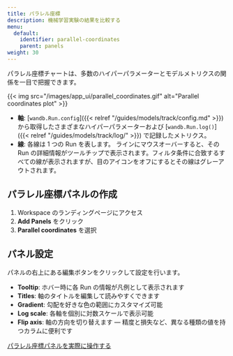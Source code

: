```yaml
---
title: パラレル座標
description: 機械学習実験の結果を比較する
menu:
  default:
    identifier: parallel-coordinates
    parent: panels
weight: 30
---
```


パラレル座標チャートは、多数のハイパーパラメーターとモデルメトリクスの関係を一目で把握できます。

{{< img src="/images/app_ui/parallel_coordinates.gif" alt="Parallel coordinates plot" >}}

* **軸**: [`wandb.Run.config`]({{< relref "/guides/models/track/config.md" >}}) から取得したさまざまなハイパーパラメーターおよび [`wandb.Run.log()`]({{< relref "/guides/models/track/log/" >}}) で記録したメトリクス。
* **線**: 各線は 1 つの Run を表します。 ラインにマウスオーバーすると、その Run の詳細情報がツールチップで表示されます。フィルタ条件に合致するすべての線が表示されますが、目のアイコンをオフにするとその線はグレーアウトされます。

## パラレル座標パネルの作成

1. Workspace のランディングページにアクセス
2. **Add Panels** をクリック
3. **Parallel coordinates** を選択

## パネル設定

パネルの右上にある編集ボタンをクリックして設定を行います。

* **Tooltip**: ホバー時に各 Run の情報が凡例として表示されます
* **Titles**: 軸のタイトルを編集して読みやすくできます
* **Gradient**: 勾配を好きな色の範囲にカスタマイズ可能
* **Log scale**: 各軸を個別に対数スケールで表示可能
* **Flip axis**: 軸の方向を切り替えます ― 精度と損失など、異なる種類の値を持つカラムに便利です

[パラレル座標パネルを実際に操作する](https://app.wandb.ai/example-team/sweep-demo/reports/Zoom-in-on-Parallel-Coordinates-Charts--Vmlldzo5MTQ4Nw)